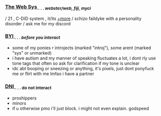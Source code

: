 ### <ins> The Web Sys </ins> <sub> . . . *webster/web, fiji, myci* </sub>

/ 21 , C-DID system , it/its [+more](https://prns.cc/wooww)
/ schizo faildyke with a personality disorder
/ ask me for my discord

### <ins> BYI </ins> <sub> . . . *before you interact* </sub> 

- some of my ponies r introjects (marked "introj"), some arent (marked "sys" or unmarked)
- i have autism and my manner of speaking fluctuates a lot, i dont rly use tone tags that often so ask for clarification if my tone is unclear
- idc abt booping or sneezing or anything, it's pixels, just dont ponyfuck me or flirt with me lmfao i have a partner

### <ins> DNI </ins> <sub> . . . do not interact </sub> 

- proshippers
- minors
- if u otherwise pmo i'll just block. i might not even explain. godspeed
